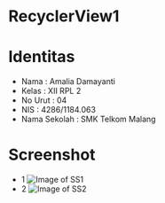 # RecyclerView1

# Identitas

* Nama : Amalia Damayanti
* Kelas : XII RPL 2
* No Urut : 04
* NIS : 4286/1184.063
* Nama Sekolah : SMK Telkom Malang



# Screenshot

* 1
![Image of SS1](http://imagizer.imageshack.us/v2/1024x768q90/922/6t3buz.png)
* 2
![Image of SS2](http://imagizer.imageshack.us/v2/1024x768q90/923/Dy6fZz.png)
